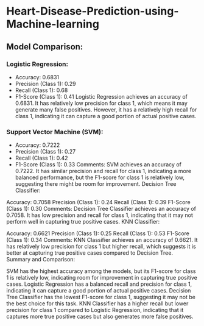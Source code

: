 # Heart-Disease-Prediction-using-Machine-learning

## Model Comparison:

### Logistic Regression:
* Accuracy: 0.6831
* Precision (Class 1): 0.29
* Recall (Class 1): 0.68
* F1-Score (Class 1): 0.41
Logistic Regression achieves an accuracy of 0.6831. It has relatively low precision for class 1, which means it may generate many false positives. However, it has a relatively high recall for class 1, indicating it can capture a good portion of actual positive cases.

### Support Vector Machine (SVM):
* Accuracy: 0.7222
* Precision (Class 1): 0.27
* Recall (Class 1): 0.42
* F1-Score (Class 1): 0.33
Comments: SVM achieves an accuracy of 0.7222. It has similar precision and recall for class 1, indicating a more balanced performance, but the F1-score for class 1 is relatively low, suggesting there might be room for improvement.
Decision Tree Classifier:

Accuracy: 0.7058
Precision (Class 1): 0.24
Recall (Class 1): 0.39
F1-Score (Class 1): 0.30
Comments: Decision Tree Classifier achieves an accuracy of 0.7058. It has low precision and recall for class 1, indicating that it may not perform well in capturing true positive cases.
KNN Classifier:

Accuracy: 0.6621
Precision (Class 1): 0.25
Recall (Class 1): 0.53
F1-Score (Class 1): 0.34
Comments: KNN Classifier achieves an accuracy of 0.6621. It has relatively low precision for class 1 but higher recall, which suggests it is better at capturing true positive cases compared to Decision Tree.
Summary and Comparison:

SVM has the highest accuracy among the models, but its F1-score for class 1 is relatively low, indicating room for improvement in capturing true positive cases.
Logistic Regression has a balanced recall and precision for class 1, indicating it can capture a good portion of actual positive cases.
Decision Tree Classifier has the lowest F1-score for class 1, suggesting it may not be the best choice for this task.
KNN Classifier has a higher recall but lower precision for class 1 compared to Logistic Regression, indicating that it captures more true positive cases but also generates more false positives.
